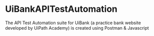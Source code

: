 # UiBankAPITestAutomation
The API Test Automation suite for UiBank (a practice bank website developed by UiPath Academy) is created using Postman &amp; Javascript 
